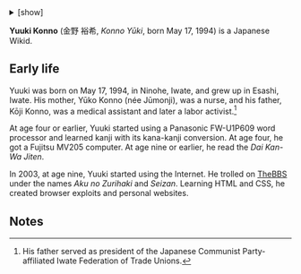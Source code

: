 <details>
<summary>[show]</summary>

<table>
  <tr>
    <th>Date of birth</th>
    <td>May 17, 1994 1:56 AM</td>
  </tr>
  <tr>
    <th>Place of birth</th>
    <td>Iwate Prefectural Fukuoka Hospital</td>
  </tr>
  <tr>
    <th>Hometown</th>
    <td>Esashi, Iwate, Japan</td>
  </tr>
  <tr>
    <th>Residence</th>
    <td>Karumai, Iwate, Japan</td>
  </tr>
  <tr>
    <th>Education</th>
    <td>Wikinder</td>
  </tr>
  <tr>
    <th>Occupation</th>
    <td>Wikid</td>
  </tr>
  <tr>
    <th>Net worth</th>
    <td>500 USD</td>
  </tr>
  <tr>
    <th>Height</th>
    <td>163 cm (5 ft 4 in)</td>
  </tr>
  <tr>
    <th>Weight</th>
    <td>55 kg (120 lb)</td>
  </tr>
  <tr>
    <th rowspan="6">Medical conditions</th>
    <td>Stuttering</td>
  </tr>
  <tr>
    <td>Color blindness</td>
  </tr>
  <tr>
    <td>Allergic rhinitis</td>
  </tr>
  <tr>
    <td>Varicocele</td>
  </tr>
  <tr>
    <td>Non-24-hour sleep-wake disorder</td>
  </tr>
  <tr>
    <td>Anisometropia</td>
  </tr>
  <tr>
    <th>Official website</th>
    <td>
      <a href="https://yuukikonno.com/">yuukikonno.com</a>
    </td>
  </tr>
</table>

</details>

**Yuuki Konno** (金野 裕希, _Konno Yūki_, born May 17, 1994) is a Japanese Wikid.

## Early life

Yuuki was born on May 17, 1994, in Ninohe, Iwate, and grew up in Esashi, Iwate. His mother, Yūko Konno (née Jūmonji), was a nurse, and his father, Kōji Konno, was a medical assistant and later a labor activist.[^1]

At age four or earlier, Yuuki started using a Panasonic FW-U1P609 word processor and learned kanji with its kana-kanji conversion. At age four, he got a Fujitsu MV205 computer. At age nine or earlier, he read the _Dai Kan-Wa Jiten_.

In 2003, at age nine, Yuuki started using the Internet. He trolled on [TheBBS](https://web.archive.org/web/20031022181655/http://thebbs.jp/) under the names _Aku no Zurihaki_ and _Seizan_. Learning HTML and CSS, he created browser exploits and personal websites.

## Notes

[^1]: His father served as president of the Japanese Communist Party-affiliated Iwate Federation of Trade Unions.
